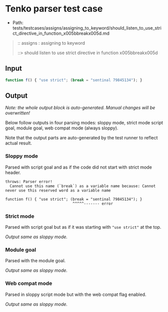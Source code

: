 # Tenko parser test case

- Path: tests/testcases/assigns/assigning_to_keyword/should_listen_to_use_strict_directive_in_function_x005bbreakx005d.md

> :: assigns : assigning to keyword
>
> ::> should listen to use strict directive in function x005bbreakx005d

## Input

`````js
function f() { "use strict"; (break = "sentinal 79845134"); }
`````

## Output

_Note: the whole output block is auto-generated. Manual changes will be overwritten!_

Below follow outputs in four parsing modes: sloppy mode, strict mode script goal, module goal, web compat mode (always sloppy).

Note that the output parts are auto-generated by the test runner to reflect actual result.

### Sloppy mode

Parsed with script goal and as if the code did not start with strict mode header.

`````
throws: Parser error!
  Cannot use this name (`break`) as a variable name because: Cannot never use this reserved word as a variable name

function f() { "use strict"; (break = "sentinal 79845134"); }
                              ^^^^^------- error
`````

### Strict mode

Parsed with script goal but as if it was starting with `"use strict"` at the top.

_Output same as sloppy mode._

### Module goal

Parsed with the module goal.

_Output same as sloppy mode._

### Web compat mode

Parsed in sloppy script mode but with the web compat flag enabled.

_Output same as sloppy mode._

